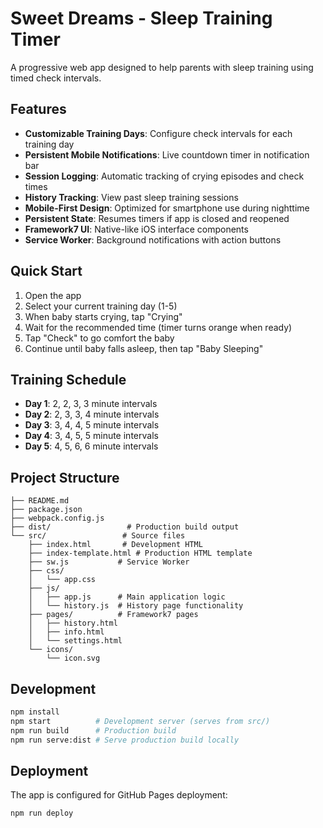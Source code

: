 # Sweet Dreams - Sleep Training Timer

A progressive web app designed to help parents with sleep training using timed check intervals.

## Features

- **Customizable Training Days**: Configure check intervals for each training day
- **Persistent Mobile Notifications**: Live countdown timer in notification bar
- **Session Logging**: Automatic tracking of crying episodes and check times
- **History Tracking**: View past sleep training sessions
- **Mobile-First Design**: Optimized for smartphone use during nighttime
- **Persistent State**: Resumes timers if app is closed and reopened
- **Framework7 UI**: Native-like iOS interface components
- **Service Worker**: Background notifications with action buttons

## Quick Start

1. Open the app
2. Select your current training day (1-5)
3. When baby starts crying, tap "Crying"
4. Wait for the recommended time (timer turns orange when ready)
5. Tap "Check" to go comfort the baby
6. Continue until baby falls asleep, then tap "Baby Sleeping"

## Training Schedule

- **Day 1**: 2, 2, 3, 3 minute intervals
- **Day 2**: 2, 3, 3, 4 minute intervals  
- **Day 3**: 3, 4, 4, 5 minute intervals
- **Day 4**: 3, 4, 5, 5 minute intervals
- **Day 5**: 4, 5, 6, 6 minute intervals

## Project Structure

```
├── README.md
├── package.json
├── webpack.config.js
├── dist/                 # Production build output
└── src/                 # Source files
    ├── index.html       # Development HTML
    ├── index-template.html # Production HTML template
    ├── sw.js           # Service Worker
    ├── css/
    │   └── app.css
    ├── js/
    │   ├── app.js      # Main application logic
    │   └── history.js  # History page functionality
    ├── pages/          # Framework7 pages
    │   ├── history.html
    │   ├── info.html
    │   └── settings.html
    └── icons/
        └── icon.svg
```

## Development

```bash
npm install
npm start          # Development server (serves from src/)
npm run build      # Production build
npm run serve:dist # Serve production build locally
```

## Deployment

The app is configured for GitHub Pages deployment:

```bash
npm run deploy
```
